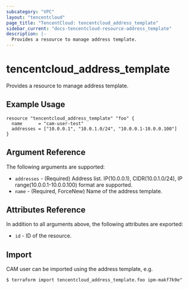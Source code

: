 ```yaml
---
subcategory: "VPC"
layout: "tencentcloud"
page_title: "TencentCloud: tencentcloud_address_template"
sidebar_current: "docs-tencentcloud-resource-address_template"
description: |-
  Provides a resource to manage address template.
---
```


# tencentcloud_address_template

Provides a resource to manage address template.

## Example Usage

```hcl
resource "tencentcloud_address_template" "foo" {
  name      = "cam-user-test"
  addresses = ["10.0.0.1", "10.0.1.0/24", "10.0.0.1-10.0.0.100"]
}
```

## Argument Reference

The following arguments are supported:

* `addresses` - (Required) Address list. IP(10.0.0.1), CIDR(10.0.1.0/24), IP range(10.0.0.1-10.0.0.100) format are supported.
* `name` - (Required, ForceNew) Name of the address template.

## Attributes Reference

In addition to all arguments above, the following attributes are exported:

* `id` - ID of the resource.



## Import

CAM user can be imported using the address template, e.g.

```
$ terraform import tencentcloud_address_template.foo ipm-makf7k9e"
```

